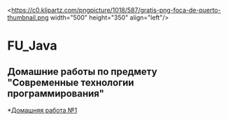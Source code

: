 <https://c0.klipartz.com/pngpicture/1018/587/gratis-png-foca-de-puerto-thumbnail.png width="500" height="350" align="left"/>

# FU_Java
## Домашние работы по предмету  "Современные технологии программирования"

*[Домашняя работа №1](https://github.com/TatianaVolkovaa/FU_Java/tree/master/дз%2018.02.21/task2)
